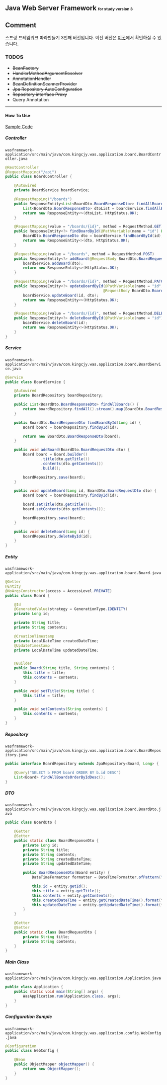 Java Web Server Framework <small><small><small>for study version 3</small></small></small>
---

## Comment

스프링 프레임워크 따라만들기 3번째 버전입니다.
이전 버전은 [이곳](https://github.com/KingCjy/web-server-framework)에서 확인하실 수 있습니다.

### TODOS
- ~~BeanFactory~~
- ~~HandlerMethodArgumentResolver~~
- ~~AnnotationHandler~~
- ~~BeanDefinitionScannerProvider~~
- ~~Jpa Repository AutoConfiguration~~
- ~~Repository interface Proxy~~
- Query Annotation
---

#### How To Use

[Sample Code](https://github.com/KingCjy/web-server-framework/tree/master/wasframework-application)

##### Controller
`wasframework-application/src/main/java/com.kingcjy.was.application.board.BoardController.java`
```Java
@RestController
@RequestMapping("/api")
public class BoardController {

    @Autowired
    private BoardService boardService;

    @RequestMapping("/boards")
    public ResponseEntity<List<BoardDto.BoardResponseDto>> findAllBoards() {
        List<BoardDto.BoardResponseDto> dtoList = boardService.findAllBoards();
        return new ResponseEntity<>(dtoList, HttpStatus.OK);
    }

    @RequestMapping(value = "/boards/{id}", method = RequestMethod.GET)
    public ResponseEntity<?> findBoardById(@PathVariable(name = "id") Long id) {
        BoardDto.BoardResponseDto dto = boardService.findBoardById(id);
        return new ResponseEntity<>(dto, HttpStatus.OK);
    }

    @RequestMapping(value = "/boards", method = RequestMethod.POST)
    public ResponseEntity<?> addBoard(@RequestBody BoardDto.BoardRequestDto dto) {
        boardService.addBoard(dto);
        return new ResponseEntity<>(HttpStatus.OK);
    }

    @RequestMapping(value = "/boards/{id}", method = RequestMethod.PATCH)
    public ResponseEntity<?> updateBoardById(@PathVariable(name = "id", required = true) Long id,
                                            @RequestBody BoardDto.BoardRequestDto dto) {
        boardService.updateBoard(id, dto);
        return new ResponseEntity<>(HttpStatus.OK);
    }

    @RequestMapping(value = "/boards/{id}", method = RequestMethod.DELETE)
    public ResponseEntity<?> deleteBoardById(@PathVariable(name = "id") Long id) {
        boardService.deleteBoard(id);
        return new ResponseEntity<>(HttpStatus.OK);
    }
}
```
##### Service
`wasframework-application/src/main/java/com.kingcjy.was.application.board.BoardService.java`

```java
@Service
public class BoardService {

    @Autowired
    private BoardRepository boardRepository;

    public List<BoardDto.BoardResponseDto> findAllBoards() {
        return boardRepository.findAll().stream().map(BoardDto.BoardResponseDto::new).collect(Collectors.toList());
    }

    public BoardDto.BoardResponseDto findBoardById(Long id) {
        Board board = boardRepository.findById(id);

        return new BoardDto.BoardResponseDto(board);
    }

    public void addBoard(BoardDto.BoardRequestDto dto) {
        Board board = Board.builder()
                .title(dto.getTitle())
                .contents(dto.getContents())
                .build();

        boardRepository.save(board);
    }

    public void updateBoard(Long id, BoardDto.BoardRequestDto dto) {
        Board board = boardRepository.findById(id);

        board.setTitle(dto.getTitle());
        board.setContents(dto.getContents());

        boardRepository.save(board);
    }

    public void deleteBoard(Long id) {
        boardRepository.deleteById(id);
    }
}
```
##### Entity
`wasframework-application/src/main/java/com.kingcjy.was.application.board.Board.java`

```java
@Getter
@Entity
@NoArgsConstructor(access = AccessLevel.PRIVATE)
public class Board {

    @Id
    @GeneratedValue(strategy = GenerationType.IDENTITY)
    private Long id;

    private String title;
    private String contents;

    @CreationTimestamp
    private LocalDateTime createdDateTime;
    @UpdateTimestamp
    private LocalDateTime updatedDateTime;


    @Builder
    public Board(String title, String contents) {
        this.title = title;
        this.contents = contents;
    }

    public void setTitle(String title) {
        this.title = title;
    }

    public void setContents(String contents) {
        this.contents = contents;
    }
}
```
##### Repository

`wasframework-application/src/main/java/com.kingcjy.was.application.board.BoardRepository.java`

```java
public interface BoardRepository extends JpaRepository<Board, Long> {

    @Query("SELECT b FROM board ORDER BY b.id DESC")
    List<Board> findAllBoardsOrderByIdDesc();
}
```

##### DTO

`wasframework-application/src/main/java/com.kingcjy.was.application.board.BoardDto.java`

```java
public class BoardDto {

    @Getter
    @Setter
    public static class BoardResponseDto {
        private Long id;
        private String title;
        private String contents;
        private String createdDateTime;
        private String updatedDateTime;

        public BoardResponseDto(Board entity) {
            DateTimeFormatter formatter = DateTimeFormatter.ofPattern("yyyy-MM-dd HH:mm:ss");

            this.id = entity.getId();
            this.title = entity.getTitle();
            this.contents = entity.getContents();
            this.createdDateTime = entity.getCreatedDateTime().format(formatter);
            this.updatedDateTime = entity.getUpdatedDateTime().format(formatter);
        }
    }

    @Getter
    @Setter
    public static class BoardRequestDto {
        private String title;
        private String contents;
    }
}
```

##### Main Class

`wasframework-application/src/main/java/com.kingcjy.was.application.Application.java`

```java
public class Application {
    public static void main(String[] args) {
        WasApplication.run(Application.class, args);
    }
}
```

##### Configuration Sample

`wasframework-application/src/main/java/com.kingcjy.was.application.config.WebConfig.java`
```java
@Configuration
public class WebConfig {

    @Bean
    public ObjectMapper objectMapper() {
        return new ObjectMapper();
    }
}
```